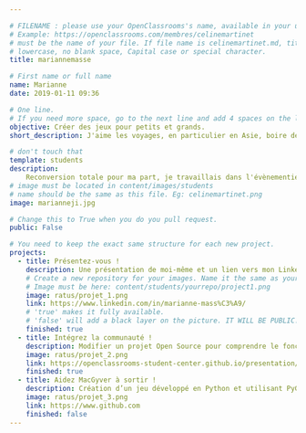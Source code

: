 ```yaml
---

# FILENAME : please use your OpenClassrooms's name, available in your url.
# Example: https://openclassrooms.com/membres/celinemartinet
# must be the name of your file. If file name is celinemartinet.md, title is celinemartinet.
# lowercase, no blank space, Capital case or special character.
title: mariannemasse

# First name or full name
name: Marianne
date: 2019-01-11 09:36

# One line.
# If you need more space, go to the next line and add 4 spaces on the left, as in 'description'.
objective: Créer des jeux pour petits et grands.
short_description: J'aime les voyages, en particulier en Asie, boire des "Fresh coconut on the beach", rire, chanter et     danser.

# don't touch that
template: students
description:
    Reconversion totale pour ma part, je travaillais dans l'évènementiel privé, c'était très intéressant et excitant mais         incompatible avec ma vie de famille aujourd'hui. J'ai du me poser les bonnes questions afin de savoir quel serait mon         parcours. J'ai choisi le parcours de Développeur d'application iOS, car ma passion est de jouer et de créer des jeux           pour les enfants, (et pourquoi pas les grands).
# image must be located in content/images/students
# name should be the same as this file. Eg: celinemartinet.png
image: marianneji.jpg

# Change this to True when you do you pull request.
public: False

# You need to keep the exact same structure for each new project.
projects:
  - title: Présentez-vous !
    description: Une présentation de moi-même et un lien vers mon LinkedIn.
    # Create a new repository for your images. Name it the same as your nickname and profile picture.
    # Image must be here: content/students/yourrepo/project1.png
    image: ratus/projet_1.png
    link: https://www.linkedin.com/in/marianne-mass%C3%A9/
    # 'true' makes it fully available.
    # 'false' will add a black layer on the picture. IT WILL BE PUBLIC!
    finished: true
  - title: Intégrez la communauté !
    description: Modifier un projet Open Source pour comprendre le fonctionnement de Git, de Github et des pull requests. 
    image: ratus/projet_2.png
    link: https://openclassrooms-student-center.github.io/presentation/students/ratus.html
    finished: true
  - title: Aidez MacGyver à sortir !
    description: Création d’un jeu développé en Python et utilisant PyGame.
    image: ratus/projet_3.png
    link: https://www.github.com
    finished: false
---
```


